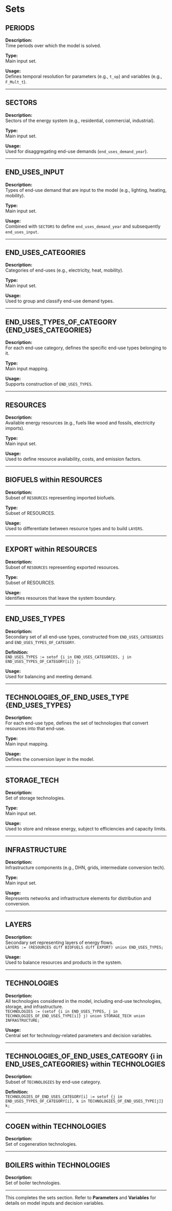 # Sets

## PERIODS
**Description:**  
Time periods over which the model is solved.

**Type:**  
Main input set.

**Usage:**  
Defines temporal resolution for parameters (e.g., `t_op`) and variables (e.g., `F_Mult_t`).

---

## SECTORS
**Description:**  
Sectors of the energy system (e.g., residential, commercial, industrial).

**Type:**  
Main input set.

**Usage:**  
Used for disaggregating end-use demands (`end_uses_demand_year`).

---

## END_USES_INPUT
**Description:**  
Types of end-use demand that are input to the model (e.g., lighting, heating, mobility).

**Type:**  
Main input set.

**Usage:**  
Combined with `SECTORS` to define `end_uses_demand_year` and subsequently `end_uses_input`.

---

## END_USES_CATEGORIES
**Description:**  
Categories of end-uses (e.g., electricity, heat, mobility).

**Type:**  
Main input set.

**Usage:**  
Used to group and classify end-use demand types.

---

## END_USES_TYPES_OF_CATEGORY {END_USES_CATEGORIES}
**Description:**  
For each end-use category, defines the specific end-use types belonging to it.

**Type:**  
Main input mapping.

**Usage:**  
Supports construction of `END_USES_TYPES`.

---

## RESOURCES
**Description:**  
Available energy resources (e.g., fuels like wood and fossils, electricity imports).

**Type:**  
Main input set.

**Usage:**  
Used to define resource availability, costs, and emission factors.

---

## BIOFUELS within RESOURCES
**Description:**  
Subset of `RESOURCES` representing imported biofuels.

**Type:**  
Subset of RESOURCES.

**Usage:**  
Used to differentiate between resource types and to build `LAYERS`.

---

## EXPORT within RESOURCES
**Description:**  
Subset of `RESOURCES` representing exported resources.

**Type:**  
Subset of RESOURCES.

**Usage:**  
Identifies resources that leave the system boundary.

---

## END_USES_TYPES
**Description:**  
Secondary set of all end-use types, constructed from `END_USES_CATEGORIES` and `END_USES_TYPES_OF_CATEGORY`.

**Definition:**  
`END_USES_TYPES := setof {i in END_USES_CATEGORIES, j in END_USES_TYPES_OF_CATEGORY[i]} j;`

**Usage:**  
Used for balancing and meeting demand.

---

## TECHNOLOGIES_OF_END_USES_TYPE {END_USES_TYPES}
**Description:**  
For each end-use type, defines the set of technologies that convert resources into that end-use.

**Type:**  
Main input mapping.

**Usage:**  
Defines the conversion layer in the model.

---

## STORAGE_TECH
**Description:**  
Set of storage technologies.

**Type:**  
Main input set.

**Usage:**  
Used to store and release energy, subject to efficiencies and capacity limits.

---

## INFRASTRUCTURE
**Description:**  
Infrastructure components (e.g., DHN, grids, intermediate conversion tech).

**Type:**  
Main input set.

**Usage:**  
Represents networks and infrastructure elements for distribution and conversion.

---

## LAYERS
**Description:**  
Secondary set representing layers of energy flows.  
`LAYERS := (RESOURCES diff BIOFUELS diff EXPORT) union END_USES_TYPES;`

**Usage:**  
Used to balance resources and products in the system.

---

## TECHNOLOGIES
**Description:**  
All technologies considered in the model, including end-use technologies, storage, and infrastructure.  
`TECHNOLOGIES := (setof {i in END_USES_TYPES, j in TECHNOLOGIES_OF_END_USES_TYPE[i]} j) union STORAGE_TECH union INFRASTRUCTURE;`

**Usage:**  
Central set for technology-related parameters and decision variables.

---

## TECHNOLOGIES_OF_END_USES_CATEGORY {i in END_USES_CATEGORIES} within TECHNOLOGIES
**Description:**  
Subset of `TECHNOLOGIES` by end-use category.

**Definition:**  
`TECHNOLOGIES_OF_END_USES_CATEGORY[i] := setof {j in END_USES_TYPES_OF_CATEGORY[i], k in TECHNOLOGIES_OF_END_USES_TYPE[j]} k;`

---

## COGEN within TECHNOLOGIES
**Description:**  
Set of cogeneration technologies.

---

## BOILERS within TECHNOLOGIES
**Description:**  
Set of boiler technologies.

---

This completes the sets section. Refer to **Parameters** and **Variables** for details on model inputs and decision variables.
